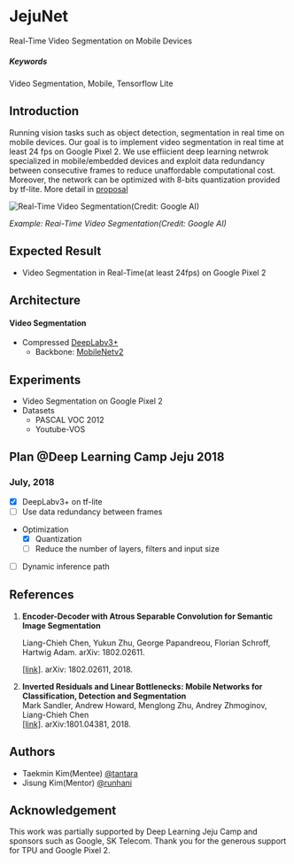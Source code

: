 # JejuNet

Real-Time Video Segmentation on Mobile Devices

##### Keywords

Video Segmentation, Mobile, Tensorflow Lite

## Introduction

Running vision tasks such as object detection, segmentation in real time on mobile devices. Our goal is to implement video segmentation in real time at least 24 fps on Google Pixel 2. We use effiicient deep learning netwrok specialized in mobile/embedded devices and exploit data redundancy between consecutive frames to reduce unaffordable computational cost. Moreover, the network can be optimized with 8-bits quantization provided by tf-lite. More detail in [proposal](https://drive.google.com/open?id=1-HtlV1fkZKYup4Pw0ROzmj5eLMvPvhkE)

![Real-Time Video Segmentation(Credit: Google AI)](https://raw.githubusercontent.com/tantara/JejuNet/master/docs/real_time_video_segmentation_google_ai.gif)

*Example: Reai-Time Video Segmentation(Credit: Google AI)*

## Expected Result

- Video Segmentation in Real-Time(at least 24fps) on Google Pixel 2

## Architecture

#### Video Segmentation

- Compressed [DeepLabv3+](https://github.com/tensorflow/models/tree/master/research/deeplab)
  - Backbone: [MobileNetv2](https://github.com/tensorflow/models/tree/master/research/slim/nets/mobilenet)

## Experiments

* Video Segmentation on Google Pixel 2
* Datasets
  * PASCAL VOC 2012
  * Youtube-VOS

## Plan @Deep Learning Camp Jeju 2018

### July, 2018

- [x] DeepLabv3+ on tf-lite
- [ ] Use data redundancy between frames
- Optimization
  - [x] Quantization
  - [ ] Reduce the number of layers, filters and input size
- [ ] Dynamic inference path

## References

1. **Encoder-Decoder with Atrous Separable Convolution for Semantic Image Segmentation**<br>

   Liang-Chieh Chen, Yukun Zhu, George Papandreou, Florian Schroff, Hartwig Adam. arXiv: 1802.02611.<br>

   [[link]](https://arxiv.org/abs/1802.02611). arXiv: 1802.02611, 2018.

2. **Inverted Residuals and Linear Bottlenecks: Mobile Networks for Classification, Detection and Segmentation**<br />Mark Sandler, Andrew Howard, Menglong Zhu, Andrey Zhmoginov, Liang-Chieh Chen<br />[[link]](https://arxiv.org/abs/1801.04381). arXiv:1801.04381, 2018.

## Authors

- Taekmin Kim(Mentee) [@tantara](https://www.linkedin.com/in/taekminkim/)
- Jisung Kim(Mentor) [@runhani](https://github.com/runhani)

## Acknowledgement

This work was partially supported by Deep Learning Jeju Camp and sponsors such as Google, SK Telecom. Thank you for the generous support for TPU and Google Pixel 2.